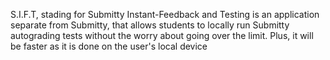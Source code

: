 S.I.F.T, stading for Submitty Instant-Feedback and Testing is an application separate from Submitty, that allows students to locally run Submitty autograding tests without the worry about going over the limit. Plus, it will be faster as it is done on the user's local device
